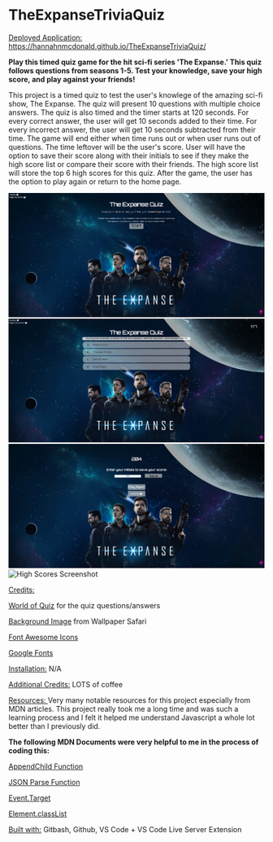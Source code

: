 # TheExpanseTriviaQuiz

<ins> Deployed Application:</ins> https://hannahnmcdonald.github.io/TheExpanseTriviaQuiz/

**Play this timed quiz game for the hit sci-fi series 'The Expanse.' This quiz follows questions from seasons 1-5. Test your knowledge, save your high score, and play against your friends!**

This project is a timed quiz to test the user's knowlege of the amazing sci-fi show, The Expanse. The quiz will present 10 questions with multiple choice answers. The quiz is also timed and the timer starts at 120 seconds. For every correct answer, the user will get 10 seconds added to their time. For every incorrect answer, the user will get 10 seconds subtracted from their time. The game will end either when time runs out or when user runs out of questions. The time leftover will be the user's score. User will have the option to save their score along with their initials to see if they make the high score list or compare their score with their friends. The high score list will store the top 6 high scores for this quiz. After the game, the user has the option to play again or return to the home page. 

![Home Screenshot](/images/ScreenshotHome.png)
![Quiz Screenshot](/images/ScreenshotQuiz.png)
![End Screenshot](/images/ScreenshotEnd.png)
![High Scores Screenshot](/images/ScreenshotHighScore.png)

<ins>Credits:</ins> 

[World of Quiz](https://world-of-quiz.com/the-expanse-knowledge-quiz/) for the quiz questions/answers

[Background Image](https://img.wallpapersafari.com/desktop/1280/1024/58/73/KPWYGC.png) from Wallpaper Safari
                    
[Font Awesome Icons](https://fontawesome.com/)
                    
[Google Fonts](https://fonts.google.com/)
  
<ins>Installation:</ins> N/A

<ins>Additional Credits:</ins> LOTS of coffee

<ins> Resources: </ins> Very many notable resources for this project especially from MDN articles. This project really took me a long time and was such a learning process and I felt it helped me understand Javascript a whole lot better than I previously did. 

**The following MDN Documents were very helpful to me in the process of coding this:**

[AppendChild Function](https://developer.mozilla.org/en-US/docs/Web/API/Node/appendChild)


[JSON Parse Function](https://developer.mozilla.org/en-US/docs/Web/JavaScript/Reference/Global_Objects/JSON/parse)


[Event.Target](https://developer.mozilla.org/en-US/docs/Web/API/EventTarget/addEventListener)


[Element.classList](https://developer.mozilla.org/en-US/docs/Web/API/Element/classList)

<ins>Built with:</ins> Gitbash, Github, VS Code + VS Code Live Server Extension 

